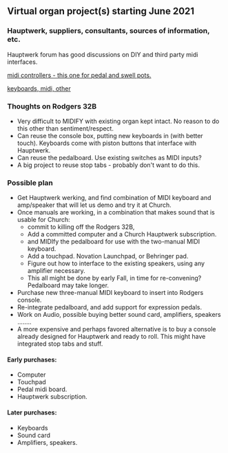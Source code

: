 

## Virtual organ project(s) starting June 2021

### Hauptwerk, suppliers, consultants, sources of information, etc.
Hauptwerk forum has good discussions on DIY and third party midi interfaces.

[midi controllers - this one for pedal and swell pots.](http://www.dtsmidisystems.com/midiencoders.html)

[keyboards, midi, other](https://us.midiworks.ca/)

### Thoughts on Rodgers 32B

* Very difficult to MIDIFY with existing organ kept intact.  No reason to do this other than sentiment/respect.
* Can reuse the console box, putting new keyboards in (with better touch).  Keyboards come with piston buttons that interface with Hauptwerk.
* Can reuse the pedalboard.  Use existing switches as MIDI inputs? 
* A big project to reuse stop tabs - probably don't want to do this.


### Possible plan

* Get Hauptwerk werking, and find combination of MIDI keyboard and amp/speaker that will let us demo and try it at Church.
* Once manuals are working, in a combination that makes sound that is usable for Church:
  * commit to killing off the Rodgers 32B, 
  * Add a committed computer and a Church Hauptwerk subscription.
  * and MIDIfy the pedalboard for use with the two-manual MIDI keyboard.
  * Add a touchpad.  Novation Launchpad, or Behringer pad.
  * Figure out how to interface to the existing speakers, using any amplifier necessary.
  * This all might be done by early Fall, in time for re-convening? Pedalboard may take longer.
* Purchase new three-manual MIDI keyboard to insert into Rodgers console.
* Re-integrate pedalboard, and add support for expression pedals.
* Work on Audio, possible buying better sound card, amplifiers, speakers ........
* A more expensive and perhaps favored alternative is to buy a console already designed for Hauptwerk and ready to roll.  This might have integrated stop tabs and stuff.



#### Early purchases:
* Computer
* Touchpad
* Pedal midi board.
* Hauptwerk subscription.


#### Later purchases:
* Keyboards
* Sound card
* Amplifiers, speakers.  


